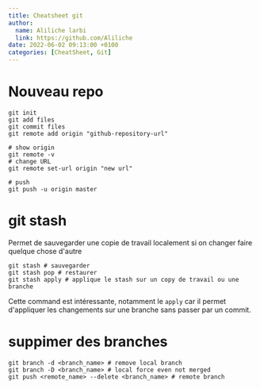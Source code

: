 ```yaml
---
title: Cheatsheet git
author:
  name: Aliliche larbi
  link: https://github.com/Aliliche
date: 2022-06-02 09:13:00 +0100
categories: [CheatSheet, Git]
---
```


#  Nouveau repo 

```shell
git init
git add files
git commit files 
git remote add origin "github-repository-url"

# show origin 
git remote -v 
# change URL 
git remote set-url origin "new url"

# push 
git push -u origin master 

```

# git stash

Permet de sauvegarder une copie de  travail localement si on changer faire quelque chose d'autre

``` shell
git stash # sauvegarder
git stash pop # restaurer
git stash apply # applique le stash sur un copy de travail ou une branche
```

Cette command est intéressante, notamment le `apply` car il permet d'appliquer les changements sur une branche
sans passer par un commit.  
# suppimer des branches 
``` shell
git branch -d <branch_name> # remove local branch
git branch -D <branch_name> # local force even not merged
git push <remote_name> --delete <branch_name> # remote branch
```
